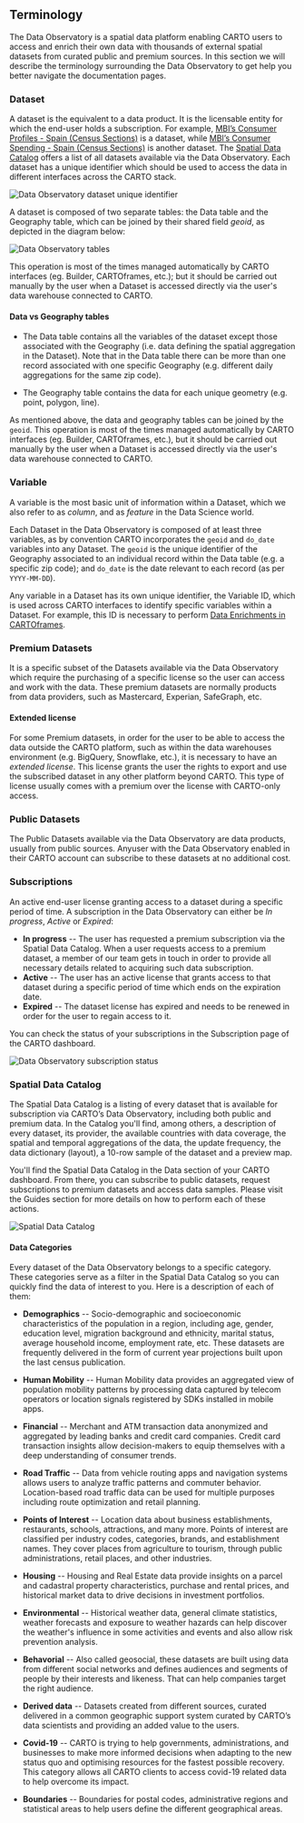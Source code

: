 ## Terminology

The Data Observatory is a spatial data platform enabling CARTO users to access and enrich their own data with thousands of external spatial datasets from curated public and premium sources. In this section we will describe the terminology surrounding the Data Observatory to get help you better navigate the documentation pages.

### Dataset

A dataset is the equivalent to a data product. It is the licensable entity for which the end-user holds a subscription. For example, [MBI’s Consumer Profiles - Spain (Census Sections)](https://carto.com/spatial-data-catalog/browser/dataset/mbi_consumer_pr_28142a94/) is a dataset, while [MBI’s Consumer Spending - Spain (Census Sections)](https://carto.com/spatial-data-catalog/browser/dataset/mbi_consumer_sp_3926ab3a/) is another dataset. 
The [Spatial Data Catalog](http://www.carto.com/data) offers a list of all datasets available via the Data Observatory.
Each dataset has a unique identifier which should be used to access the data in different interfaces across the CARTO stack. 

![Data Observatory dataset unique identifier](/img/data-observatory/do_unique_id.png)

A dataset is composed of two separate tables: the Data table and the Geography table, which can be joined by their shared field _geoid_, as depicted in the diagram below:

![Data Observatory tables](/img/data-observatory/do_data_geography_tables.png)

This operation is most of the times managed automatically by CARTO interfaces (eg. Builder, CARTOframes, etc.); but it should be carried out manually by the user when a Dataset is accessed directly via the user's data warehouse connected to CARTO.

#### Data vs Geography tables

* The Data table contains all the variables of the dataset except those associated with the Geography (i.e. data defining the spatial aggregation in the Dataset). Note that in the Data table there can be more than one record associated with one specific Geography (e.g. different daily aggregations for the same zip code).

* The Geography table contains the data for each unique geometry (e.g. point, polygon, line).

As mentioned above, the data and geography tables can be joined by the `geoid`. This operation is most of the times managed automatically by CARTO interfaces (eg. Builder, CARTOframes, etc.), but it should be carried out manually by the user when a Dataset is accessed directly via the user's data warehouse connected to CARTO.



### Variable

A variable is the most basic unit of information within a Dataset, which we also refer to as *column*, and as *feature* in the Data Science world. 

Each Dataset in the Data Observatory is composed of at least three variables, as by convention CARTO incorporates the `geoid` and `do_date` variables into any Dataset. The `geoid` is the unique identifier of the Geography associated to an individual record within the Data table (e.g. a specific zip code); and `do_date` is the date relevant to each record (as per `YYYY-MM-DD`).

Any variable in a Dataset has its own unique identifier, the Variable ID, which is used across CARTO interfaces to identify specific variables within a Dataset. For example, this ID is necessary to perform [Data Enrichments in CARTOframes](https://carto.com/developers/cartoframes/guides/Data-Observatory/#data-enrichment).


### Premium Datasets

It is a specific subset of the Datasets available via the Data Observatory which require the purchasing of a specific license so the user can access and work with the data. These premium datasets are normally products from data providers, such as Mastercard, Experian, SafeGraph, etc.

#### Extended license

For some Premium datasets, in order for the user to be able to access the data outside the CARTO platform, such as within the data warehouses environment (e.g. BigQuery, Snowflake, etc.), it is necessary to have an *extended license*. This license grants the user the rights to export and use the subscribed dataset in any other platform beyond CARTO. This type of license usually comes with a premium over the license with CARTO-only access.


### Public Datasets

The Public Datasets available via the Data Observatory are data products, usually from public sources. Anyuser with the Data Observatory enabled in their CARTO account can subscribe to these datasets at no additional cost.


### Subscriptions

An active end-user license granting access to a dataset during a specific period of time. A subscription in the Data Observatory can either be *In progress*, *Active* or *Expired*:

* **In progress** -- The user has requested a premium subscription via the Spatial Data Catalog. When a user requests access to a premium dataset, a member of our team gets in touch in order to provide all necessary details related to acquiring such data subscription.
* **Active** -- The user has an active license that grants access to that dataset during a specific period of time which ends on the expiration date. 
* **Expired** -- The dataset license has expired and needs to be renewed in order for the user to regain access to it. 

You can check the status of your subscriptions in the Subscription page of the CARTO dashboard.

![Data Observatory subscription status](/img/data-observatory/do_subscription_status.png)


### Spatial Data Catalog

The Spatial Data Catalog is a listing of every dataset that is available for subscription via CARTO’s Data Observatory, including both public and premium data. In the Catalog you'll find, among others, a description of every dataset, its provider, the available countries with data coverage, the spatial and temporal aggregations of the data, the update frequency, the data dictionary (layout), a 10-row sample of the dataset and a preview map.

You'll find the Spatial Data Catalog in the Data section of your CARTO dashboard. From there, you can subscribe to public datasets, request subscriptions to premium datasets and access data samples. Please visit the Guides section for more details on how to perform each of these actions.

![Spatial Data Catalog](/img/data-observatory/spatial-data-catalog.png)


#### Data Categories

Every dataset of the Data Observatory belongs to a specific category. These categories serve as a filter in the Spatial Data Catalog so you can quickly find the data of interest to you. Here is a description of each of them: 

* **Demographics** -- Socio-demographic and socioeconomic characteristics of the population in a region, including age, gender, education level, migration background and ethnicity, marital status, average household income, employment rate, etc. These datasets are frequently delivered in the form of current year projections built upon the last census publication.

* **Human Mobility** -- Human Mobility data provides an aggregated view of population mobility patterns by processing data captured by telecom operators or location signals registered by SDKs installed in mobile apps.

* **Financial** -- Merchant and ATM transaction data anonymized and aggregated by leading banks and credit card companies. Credit card transaction insights allow decision-makers to equip themselves with a deep understanding of consumer trends.

* **Road Traffic** -- Data from vehicle routing apps and navigation systems allows users to analyze traffic patterns and commuter behavior. Location-based road traffic data can be used for multiple purposes including route optimization and retail planning.

* **Points of Interest** -- Location data about business establishments, restaurants, schools, attractions, and many more. Points of interest are classified per industry codes, categories, brands, and establishment names. They cover places from agriculture to tourism, through public administrations, retail places, and other industries.

* **Housing** -- Housing and Real Estate data provide insights on a parcel and cadastral property characteristics, purchase and rental prices, and historical market data to drive decisions in investment portfolios.

* **Environmental** -- Historical weather data, general climate statistics, weather forecasts and exposure to weather hazards can help discover the weather's influence in some activities and events and also allow risk prevention analysis.

* **Behavorial** -- Also called geosocial, these datasets are built using data from different social networks and defines audiences and segments of people by their interests and likeness. That can help companies target the right audience. 

* **Derived data** -- Datasets created from different sources, curated  delivered in a common geographic support system curated by CARTO’s data scientists and providing an added value to the users. 

* **Covid-19** -- CARTO is trying to help governments, administrations, and businesses to make more informed decisions when adapting to the new status quo and optimising resources for the fastest possible recovery. This category allows all CARTO clients to access covid-19 related data to help overcome its impact. 

* **Boundaries** -- Boundaries for postal codes, administrative regions and statistical areas to help users define the different geographical areas.  